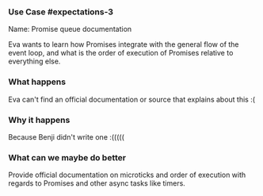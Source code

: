 ### Use Case #expectations-3

Name: Promise queue documentation

Eva wants to learn how Promises integrate with the general flow of the event loop, and what is the order of execution of Promises relative to everything else.

### What happens
Eva can't find an official documentation or source that explains about this :(

### Why it happens
Because Benji didn't write one :(((((

### What can we maybe do better
Provide official documentation on microticks and order of execution with regards to Promises and other async tasks like timers.